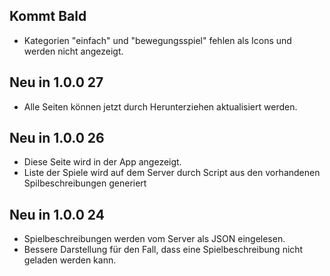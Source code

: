 ## Kommt Bald

- Kategorien "einfach" und "bewegungsspiel" fehlen als Icons und werden nicht angezeigt.

## Neu in 1.0.0 27

- Alle Seiten können jetzt durch Herunterziehen aktualisiert werden.

## Neu in 1.0.0 26

- Diese Seite wird in der App angezeigt.
- Liste der Spiele wird auf dem Server durch Script aus den vorhandenen Spilbeschreibungen generiert
  
## Neu in 1.0.0 24

- Spielbeschreibungen werden vom Server als JSON eingelesen.
- Bessere Darstellung für den Fall, dass eine Spielbeschreibung nicht geladen werden kann.
